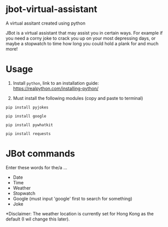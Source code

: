 # jbot-virtual-assistant
A virtual assitant created using python

JBot is a virtual assistant that may assist you in certain ways. For example if you need a corny joke to crack you up on your most depressing days, or maybe a stopwatch to time how long you could hold a plank for and much more! 

# Usage

1. Install ```python```, link to an installation guide: https://realpython.com/installing-python/

2. Must install the following modules (copy and paste to terminal)

```
pip install pyjokes
```
```
pip install google
```
```
pip install pywhatkit
```
```
pip install requests
```

# JBot commands

Enter these words for the/a ...

- Date
- Time
- Weather
- Stopwatch
- Google (must input 'google' first to search for something)
- Joke 


*Disclaimer: The weather location is currently set for Hong Kong as the default (I wil change this later).
